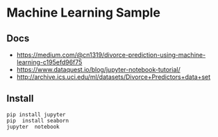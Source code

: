 # Machine Learning  Sample


##  Docs
- https://medium.com/@cn1319/divorce-prediction-using-machine-learning-c195efd96f75
- https://www.dataquest.io/blog/jupyter-notebook-tutorial/
- http://archive.ics.uci.edu/ml/datasets/Divorce+Predictors+data+set

##  Install

```
pip install jupyter
pip  install seaborn
jupyter  notebook
```